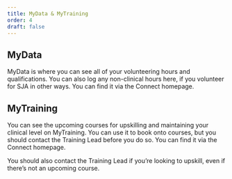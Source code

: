 ```yaml
---
title: MyData & MyTraining
order: 4
draft: false
---
```

## MyData

MyData is where you can see all of your volunteering hours and qualifications. You can also log any non-clinical hours here, if you volunteer for SJA in other ways. You can find it via the Connect homepage.

## MyTraining

You can see the upcoming courses for upskilling and maintaining your clinical level on MyTraining. You can use it to book onto courses, but you should contact the Training Lead before you do so. You can find it via the Connect homepage. 

You should also contact the Training Lead if you’re looking to upskill, even if there’s not an upcoming course.